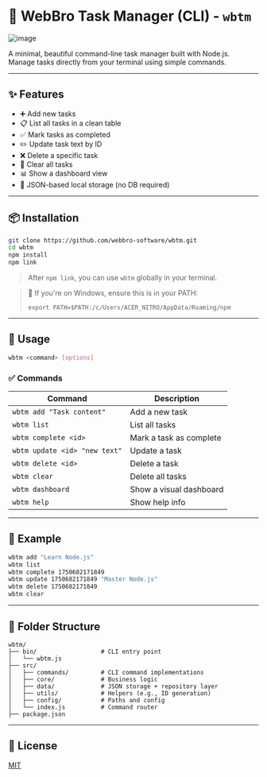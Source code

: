 # 📄 WebBro Task Manager (CLI) - `wbtm`

![image](https://github.com/user-attachments/assets/de858b1f-1c47-40a3-93bc-6dae5f0c72a2)


A minimal, beautiful command-line task manager built with Node.js.  
Manage tasks directly from your terminal using simple commands.

---

## ✨ Features

- ➕ Add new tasks
- 📋 List all tasks in a clean table
- ✅ Mark tasks as completed
- ✏️ Update task text by ID
- ❌ Delete a specific task
- 🧹 Clear all tasks
- 📊 Show a dashboard view
- 💾 JSON-based local storage (no DB required)

---

## 📦 Installation

```bash
git clone https://github.com/webbro-software/wbtm.git
cd wbtm
npm install
npm link
```

> After `npm link`, you can use `wbtm` globally in your terminal.

> 🔧 If you're on Windows, ensure this is in your PATH:
>
> `export PATH=$PATH:/c/Users/ACER_NITRO/AppData/Roaming/npm`

---

## 🚀 Usage

```bash
wbtm <command> [options]
```

### ✅ Commands

| Command                       | Description             |
| ----------------------------- | ----------------------- |
| `wbtm add "Task content"`     | Add a new task          |
| `wbtm list`                   | List all tasks          |
| `wbtm complete <id>`          | Mark a task as complete |
| `wbtm update <id> "new text"` | Update a task           |
| `wbtm delete <id>`            | Delete a task           |
| `wbtm clear`                  | Delete all tasks        |
| `wbtm dashboard`              | Show a visual dashboard |
| `wbtm help`                   | Show help info          |

---

## 🧪 Example

```bash
wbtm add "Learn Node.js"
wbtm list
wbtm complete 1750682171849
wbtm update 1750682171849 "Master Node.js"
wbtm delete 1750682171849
wbtm clear
```

---

## 📁 Folder Structure

```
wbtm/
├── bin/                  # CLI entry point
│   └── wbtm.js
├── src/
│   ├── commands/         # CLI command implementations
│   ├── core/             # Business logic
│   ├── data/             # JSON storage + repository layer
│   ├── utils/            # Helpers (e.g., ID generation)
│   ├── config/           # Paths and config
│   └── index.js          # Command router
├── package.json
```

---

## 📄 License

[MIT](./LICENSE)
